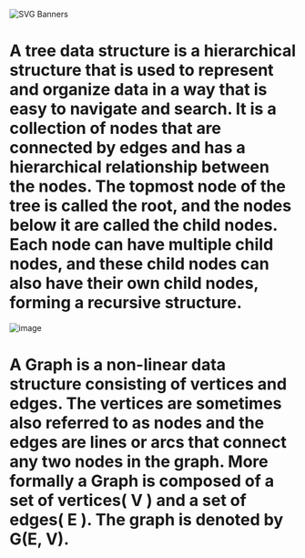 ![SVG Banners](https://svg-banners.vercel.app/api?type=glitch&text1=Tree_and_Graph&width=1200&height=200)
# A tree data structure is a hierarchical structure that is used to represent and organize data in a way that is easy to navigate and search. It is a collection of nodes that are connected by edges and has a hierarchical relationship between the nodes. The topmost node of the tree is called the root, and the nodes below it are called the child nodes. Each node can have multiple child nodes, and these child nodes can also have their own child nodes, forming a recursive structure.

![image](https://user-images.githubusercontent.com/96367023/222902038-95e1936f-14ba-4f1f-bced-a54b159d988b.png)



# A Graph is a non-linear data structure consisting of vertices and edges. The vertices are sometimes also referred to as nodes and the edges are lines or arcs that connect any two nodes in the graph. More formally a Graph is composed of a set of vertices( V ) and a set of edges( E ). The graph is denoted by G(E, V).
